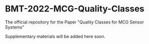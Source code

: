 # BMT-2022-MCG-Quality-Classes
The official repository for the Paper "Quality Classes for MCG Sensor Systems"

Supplementary materials will be added here soon.
